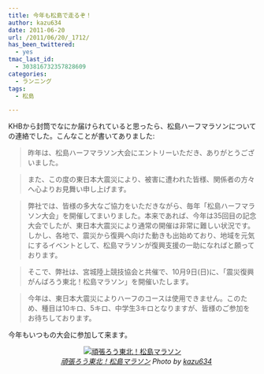 ```yaml
---
title: 今年も松島で走るぞ！
author: kazu634
date: 2011-06-20
url: /2011/06/20/_1712/
has_been_twittered:
  - yes
tmac_last_id:
  - 303816732357828609
categories:
  - ランニング
tags:
  - 松島

---
```

KHBから封筒でなにか届けられていると思ったら、松島ハーフマラソンについての連絡でした。こんなことが書いてありました:

> 昨年は、松島ハーフマラソン大会にエントリーいただき、ありがとうございました。
  
> また、この度の東日本大震災により、被害に遭われた皆様、関係者の方々へ心よりお見舞い申し上げます。
  
> 弊社では、皆様の多大なご協力をいただきながら、毎年「松島ハーフマラソン大会」を開催してまいりました。本来であれば、今年は35回目の記念大会でしたが、東日本大震災により通常の開催は非常に難しい状況です。しかし、各地で、震災から復興へ向けた動きも出始めており、地域を元気にするイベントとして、松島マラソンが復興支援の一助になればと願っております。
  
> そこで、弊社は、宮城陸上競技協会と共催で、10月9日(日)に、「震災復興がんばろう東北！松島マラソン」を開催いたします。
  
> 今年は、東日本大震災によりハーフのコースは使用できません。このため、種目は10キロ、5キロ、中学生3キロとなりますが、皆様のご参加をお待ちしております。

今年もいつもの大会に参加して来ます。

<p style="text-align: center;">
<a href="http://www.flickr.com/photos/42332031@N02/5852487823/" onclick="__gaTracker('send', 'event', 'outbound-article', 'http://www.flickr.com/photos/42332031@N02/5852487823/', '');" title="頑張ろう東北！松島マラソン by kazu634, on Flickr" rel="nofollow"  target="_blank"><img class="flickr_photo aligncenter" src="http://farm6.static.flickr.com/5269/5852487823_4e6bcf7a13.jpg" alt="頑張ろう東北！松島マラソン" /></a><br /> <cite class="flickr_photographer"><img src="http://www.flickr.com/favicon.ico" alt="" width="16" /><a href="http://www.flickr.com/photos/42332031@N02/5852487823/" onclick="__gaTracker('send', 'event', 'outbound-article', 'http://www.flickr.com/photos/42332031@N02/5852487823/', '頑張ろう東北！松島マラソン');" rel="nofollow"  target="_blank">頑張ろう東北！松島マラソン</a> Photo by <a href="http://www.flickr.com/photos/42332031@N02/" onclick="__gaTracker('send', 'event', 'outbound-article', 'http://www.flickr.com/photos/42332031@N02/', 'kazu634');" rel="nofollow"  target="_blank">kazu634</a></cite>
</p>